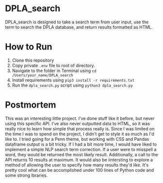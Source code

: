 # DPLA_search
DPLA_search is designed to take a search term from user input, use the term to search the DPLA database, and return results formatted as HTML.

# How to Run
1. Clone this repository
2. Copy private `.env` file to root of directory.
2. Navigate to the folder in Terminal using `cd /Users/your_name/DPLA_search`
3. Install requirements using `pip3 install -r requirements.txt`
4. Run the `dpla_search.py` script using `python3 dpla_search.py`

# Postmortem
This was an interesting little project. I've done stuff like it before, but never using this specific API. I've also never outputted data to HTML, so it was really nice to learn how simple that process really is. Since I was limited on the time I was to spend on the project, I didn't get to style it as much as I'd like to. I tried going for a Penn theme, but working with CSS and Pandas dataframe output is a bit tricky. If I had a bit more time, I would have liked to implement a simple NLP search term correction. If a user were to misspell a word, they would be returned the most likely result. Additionally, a call to the API returns 10 results at maximum. It would also be iintersting to explore a method of allowing the user to specify how many results they'd like. It's pretty cool what can be accomplished under 100 lines of Python code and some strong lbraries.


